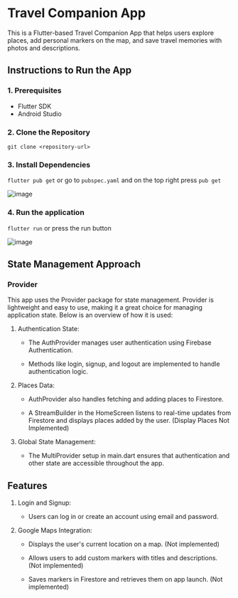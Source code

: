 # Travel Companion App

This is a Flutter-based Travel Companion App that helps users explore places, add personal markers on the map, and save travel memories with photos and descriptions.

## Instructions to Run the App

### 1. Prerequisites

   * Flutter SDK
   * Android Studio

### 2. Clone the Repository
```
git clone <repository-url>
```

### 3. Install Dependencies
```flutter pub get``` or go to `pubspec.yaml` and on the top right press `pub get`

![image](https://github.com/user-attachments/assets/eaafe0f1-5f8e-49d2-a8d5-a0126eaf2303)

### 4. Run the application
```flutter run``` or press the run button

![image](https://github.com/user-attachments/assets/5c4a4241-adb7-43ba-ac12-4f22b66c0c4f)


## State Management Approach

### Provider

This app uses the Provider package for state management. Provider is lightweight and easy to use, making it a great choice for managing application state. Below is an overview of how it is used:

1. Authentication State:

   * The AuthProvider manages user authentication using Firebase Authentication.

   * Methods like login, signup, and logout are implemented to handle authentication logic.

2. Places Data:

   * AuthProvider also handles fetching and adding places to Firestore.

   * A StreamBuilder in the HomeScreen listens to real-time updates from Firestore and displays places added by the user. (Display Places Not Implemented)

3. Global State Management:

   * The MultiProvider setup in main.dart ensures that authentication and other state are accessible throughout the app.
  
## Features

1. Login and Signup:

   * Users can log in or create an account using email and password.

2. Google Maps Integration:

   * Displays the user's current location on a map. (Not implemented)

   * Allows users to add custom markers with titles and descriptions. (Not implemented)

   * Saves markers in Firestore and retrieves them on app launch. (Not implemented)


